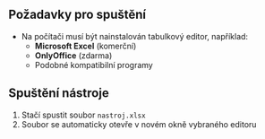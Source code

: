 ## Požadavky pro spuštění

- Na počítači musí být nainstalován tabulkový editor, například:
  - **Microsoft Excel** (komerční)
  - **OnlyOffice** (zdarma)
  - Podobné kompatibilní programy

## Spuštění nástroje

1. Stačí spustit soubor `nastroj.xlsx`
2. Soubor se automaticky otevře v novém okně vybraného editoru
